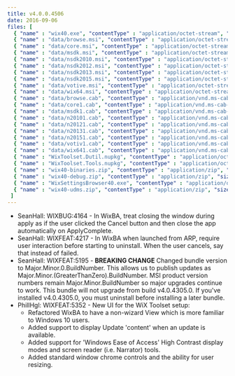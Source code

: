```yaml
---
title: v4.0.0.4506
date: 2016-09-06
files: [
  { "name" : "wix40.exe", "contentType" : "application/octet-stream", "size" : 847120, "title" : "WiX v4.0 Toolset install.", "promoted" : true },
  { "name" : "data/browse.msi", "contentType" : "application/octet-stream", "size" : 339968 },
  { "name" : "data/core.msi", "contentType" : "application/octet-stream", "size" : 290816 },
  { "name" : "data/msdk.msi", "contentType" : "application/octet-stream", "size" : 57344 },
  { "name" : "data/nsdk2010.msi", "contentType" : "application/octet-stream", "size" : 45056 },
  { "name" : "data/nsdk2012.msi", "contentType" : "application/octet-stream", "size" : 45056 },
  { "name" : "data/nsdk2013.msi", "contentType" : "application/octet-stream", "size" : 45056 },
  { "name" : "data/nsdk2015.msi", "contentType" : "application/octet-stream", "size" : 45056 },
  { "name" : "data/votive.msi", "contentType" : "application/octet-stream", "size" : 286720 },
  { "name" : "data/wix64.msi", "contentType" : "application/octet-stream", "size" : 32768 },
  { "name" : "data/browse.cab", "contentType" : "application/vnd.ms-cab-compressed", "size" : 914751 },
  { "name" : "data/core1.cab", "contentType" : "application/vnd.ms-cab-compressed", "size" : 8246364 },
  { "name" : "data/msdk1.cab", "contentType" : "application/vnd.ms-cab-compressed", "size" : 2203599 },
  { "name" : "data/n20101.cab", "contentType" : "application/vnd.ms-cab-compressed", "size" : 2511652 },
  { "name" : "data/n20121.cab", "contentType" : "application/vnd.ms-cab-compressed", "size" : 2990070 },
  { "name" : "data/n20131.cab", "contentType" : "application/vnd.ms-cab-compressed", "size" : 2995374 },
  { "name" : "data/n20151.cab", "contentType" : "application/vnd.ms-cab-compressed", "size" : 3281294 },
  { "name" : "data/votiv1.cab", "contentType" : "application/vnd.ms-cab-compressed", "size" : 920129 },
  { "name" : "data/wix641.cab", "contentType" : "application/vnd.ms-cab-compressed", "size" : 585 },
  { "name" : "WixToolset.Dutil.nupkg", "contentType" : "application/octet-stream", "size" : 11727228 },
  { "name" : "WixToolset.Tools.nupkg", "contentType" : "application/octet-stream", "size" : 6429056 },
  { "name" : "wix40-binaries.zip", "contentType" : "application/zip", "size" : 30575437, "title" : "WiX v4.0 binaries for situations where install cannot be used.", "protected" : true },
  { "name" : "wix40-debug.zip", "contentType" : "application/zip", "size" : 57863993, "title" : "WiX v4.0 source and symbols for debugging purposes.", "protected" : true },
  { "name" : "WixSettingsBrowser40.exe", "contentType" : "application/octet-stream", "size" : 1706029, "title" : "WiX v4.0 Toolset settings engine plus browser.", "protected" : true },
  { "name" : "wix40-udms.zip", "contentType" : "application/zip", "size" : 67652, "title" : "WiX v4.0 settings definitions.", "protected" : true }
 ]
---
```


* SeanHall: WIXBUG:4164 - In WixBA, treat closing the window during apply as if the user clicked the Cancel button and then close the app automatically on ApplyComplete.
* SeanHall: WIXFEAT:4217 - In WixBA when launched from ARP, require user interaction before starting to uninstall. When the user cancels, say that instead of failed.
* SeanHall: WIXFEAT:5195 - **BREAKING CHANGE** Changed bundle version to Major.Minor.0.BuildNumber. This allows us to publish updates as Major.Minor.(GreaterThanZero).BuildNumber. MSI product version numbers remain Major.Minor.BuildNumber so major upgrades continue to work. This bundle will not upgrade from build v4.0.4305.0. If you've installed v4.0.4305.0, you must uninstall before installing a later bundle.
* PhillHgl: WIXFEAT:5352 - New UI for the WiX Toolset setup:
  * Refactored WixBA to have a non-wizard View which is more familiar to Windows 10 users.
  * Added support to display Update 'content' when an update is available.
  * Added support for 'Windows Ease of Access' High Contrast display modes and screen reader (i.e. Narrator) tools.
  * Added standard window chrome controls and the ability for user resizing.